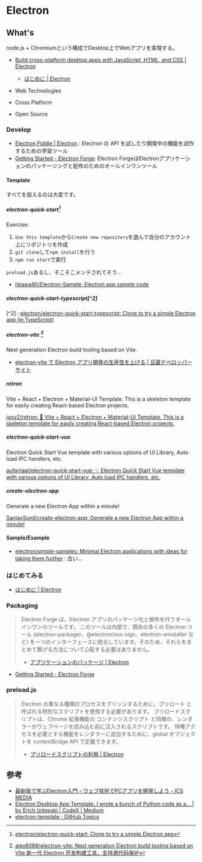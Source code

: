 # Electron

## What's

node.js + Chromiumという構成でDesktop上でWebアプリを実現する。

- [Build cross-platform desktop apps with JavaScript, HTML, and CSS | Electron](https://www.electronjs.org/ja/)
    - [はじめに | Electron](https://www.electronjs.org/ja/docs/latest/)

- Web Technologies
- Cross Platform
- Open Source

### Develop

- [Electron Fiddle | Electron](https://www.electronjs.org/fiddle) : Electron の API を試したり開発中の機能を試作するための学習ツール
- [Getting Started - Electron Forge](https://www.electronforge.io/): Electron ForgeはElectronアプリケーションのパッケージングと配布のためのオールインワンツール

#### Template

すべてを設えるのは大変です。


##### electron-quick-start[^1]

[^1]:[electron/electron-quick-start: Clone to try a simple Electron app](https://github.com/electron/electron-quick-start)

Exercise:

1. `Use this template`から`Create new repository`を選んで自分のアカウント上にリポジトリを作成
2. `git clone`して`npm install`を行う
3. `npm run start`で実行

`preload.js`あるし、そこそこメンテされてそう...

- [hkawa90/Electron-Sample: Electron app sample code](https://github.com/hkawa90/Electron-Sample)

##### electron-quick-start-typescript[^2]

[^2] : [electron/electron-quick-start-typescript: Clone to try a simple Electron app (in TypeScript)](https://github.com/electron/electron-quick-start-typescript)

##### electron-vite [^3]

Next generation Electron build tooling based on Vite.

- [electron-vite で Electron アプリ開発の生産性を上げる | 豆蔵デベロッパーサイト](https://developer.mamezou-tech.com/blogs/2023/05/22/electron-vite/)

[^3]:[alex8088/electron-vite: Next generation Electron build tooling based on Vite 新一代 Electron 开发构建工具，支持源代码保护](https://github.com/alex8088/electron-vite)

##### retron

Vite + React + Electron + Material-UI Template. This is a skeleton template for easily creating React-based Electron projects.

[jooy2/retron: 📑 Vite + React + Electron + Material-UI Template. This is a skeleton template for easily creating React-based Electron projects.](https://github.com/jooy2/retron)

##### electron-quick-start-vue

Electron Quick Start Vue template with various options of UI Library, Auto load IPC handlers, etc.

[aufarijaal/electron-quick-start-vue: ✨ Electron Quick Start Vue template with various options of UI Library, Auto load IPC handlers, etc.](https://github.com/aufarijaal/electron-quick-start-vue)

##### create-electron-app

Generate a new Electron App within a minute!

[SanjaySunil/create-electron-app: Generate a new Electron App within a minute!](https://github.com/SanjaySunil/create-electron-app)

#### Sample/Example

- [electron/simple-samples: Minimal Electron applications with ideas for taking them further](https://github.com/electron/simple-samples) : 古い...

### はじめてみる

- [はじめに | Electron](https://www.electronjs.org/ja/docs/latest/)

### Packaging

> Electron Forge は、Electron アプリのパッケージ化と頒布を行うオールインワンのツールです。 このツールは内部で、既存の多くの Electron ツール (electron-packager、@electron/osx-sign、electron-winstaller など) を一つのインターフェースに統合しています。そのため、それらをまとめて繋げる方法について心配する必要はありません。
>
> - [アプリケーションのパッケージ | Electron](https://www.electronjs.org/ja/docs/latest/tutorial/tutorial-packaging)

- [Getting Started - Electron Forge](https://www.electronforge.io/)

### preload.js

> Electron の異なる種類のプロセスをブリッジするために、プリロード と呼ばれる特別なスクリプトを使用する必要があります。
> プリロードスクリプトは、Chrome 拡張機能の コンテンツスクリプト と同様の、レンダラーがウェブページを読み込む前に注入されるスクリプトです。 特権アクセスを必要とする機能をレンダラーに追加するために、global オブジェクトを contextBridge API で定義できます。
> - [プリロードスクリプトの利用 | Electron](https://www.electronjs.org/ja/docs/latest/tutorial/tutorial-preload)

## 参考

- [最新版で学ぶElectron入門 - ウェブ技術でPCアプリを開発しよう - ICS MEDIA](https://ics.media/entry/7298/)
- [Electron Desktop App Template. I wrote a bunch of Python code as a… | by Erich Izdepski | CodeX | Medium](https://medium.com/codex/electron-desktop-app-template-14c5e9c40b1e)
- [electron-template · GitHub Topics](https://github.com/topics/electron-template)